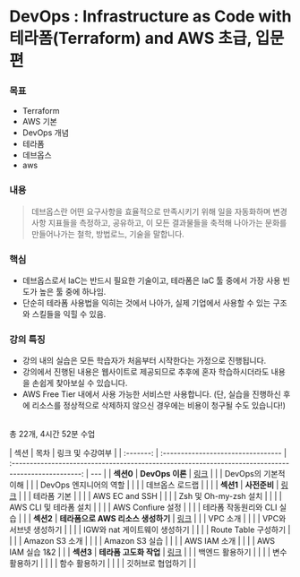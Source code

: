 # DevOps : Infrastructure as Code with 테라폼(Terraform) and AWS 초급, 입문편

### 목표

- Terraform
- AWS 기본
- DevOps 개념
- 테라폼
- 데브옵스
- aws

### 내용

> 데브옵스란 어떤 요구사항을 효율적으로 만족시키기 위해 일을 자동화하며 변경사항 지표들을 측정하고, 공유하고, 이 모든 결과물들을 축적해 나아가는 문화를 만들어나가는 철학, 방법로느, 기술을 말합니다.

### 핵심

- 데브옵스로서 IaC는 반드시 필요한 기술이고, 테라폼은 IaC 툴 중에서 가장 사용 빈도가 높은 툴 중에 하나임.
- 단순히 테라폼 사용법을 익히는 것에서 나아가, 실제 기업에서 사용할 수 있는 구조와 스킬들을 익힐 수 있음.

### 강의 특징

- 강의 내의 실습은 모든 학습자가 처음부터 시작한다는 가정으로 진행됩니다.
- 강의에서 진행된 내용은 웹사이트로 제공되므로 추후에 혼자 학습하시더라도 내용을 손쉽게 찾아보실 수 있습니다.
- AWS Free Tier 내에서 사용 가능한 서비스만 사용합니다. (단, 실습을 진행하신 후에 리소스를 정상적으로 삭제하지 않으신 경우에는 비용이 청구될 수도 있습니다!)

<br>
총 22개, 4시간 52분 수업

<br>

|   섹션    | 목차                               |                                          링크 및 수강여부                                           |
| :-------: | :--------------------------------- | :-------------------------------------------------------------------------------------------------: | --- |
| **섹션0** | **DevOps 이론**                    | [링크](https://github.com/jihyeonmun/SelfLearningaboutJavaSpring/tree/master/05_Terraform/Section0) |
|           | DevOps의 기본적 이해               |
|           | DevOps 엔지니어의 역할             |                                                                                                     |
|           | 데브옵스 로드랩                    |                                                                                                     |     |
| **섹션1** | **사전준비**                       | [링크](https://github.com/jihyeonmun/SelfLearningaboutJavaSpring/tree/master/05_Terraform/Section1) |
|           | 테라폼 기본                        |                                                                                                     |
|           | AWS EC and SSH                     |                                                                                                     |
|           | Zsh 및 Oh-my-zsh 설치              |                                                                                                     |
|           | AWS CLI 및 테라폼 설치             |                                                                                                     |
|           | AWS Confiure 설정                  |                                                                                                     |
|           | 테라폼 작동원리와 CLI 실습         |                                                                                                     |
| **섹션2** | **테라폼으로 AWS 리소스 생성하기** | [링크](https://github.com/jihyeonmun/SelfLearningaboutJavaSpring/tree/master/05_Terraform/Section2) |
|           | VPC 소개                           |                                                                                                     |
|           | VPC와 서브넷 생성하기              |                                                                                                     |
|           | IGW와 nat 게이트웨이 생성하기      |                                                                                                     |
|           | Route Table 구성하기               |                                                                                                     |
|           | Amazon S3 소개                     |                                                                                                     |
|           | Amazon S3 실습                     |                                                                                                     |
|           | AWS IAM 소개                       |                                                                                                     |
|           | AWS IAM 실습 1&2                   |                                                                                                     |
| **섹션3** | **테라폼 고도화 작업**             | [링크](https://github.com/jihyeonmun/SelfLearningaboutJavaSpring/tree/master/05_Terraform/Section3) |
|           | 백엔드 활용하기                    |                                                                                                     |
|           | 변수 활용하기                      |                                                                                                     |
|           | 함수 활용하기                      |                                                                                                     |
|           | 깃허브로 협업하기                  |                                                                                                     |
